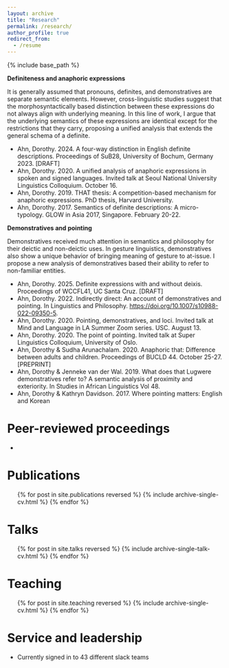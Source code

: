 ```yaml
---
layout: archive
title: "Research"
permalink: /research/
author_profile: true
redirect_from:
  - /resume
---
```


{% include base_path %}

**Definiteness and anaphoric expressions**

It is generally assumed that pronouns, definites, and demonstratives are separate semantic elements. However, cross-linguistic studies suggest that the morphosyntactically based distinction between these expressions do not always align with underlying meaning. In this line of work, I argue that the underlying semantics of these expressions are identical except for the restrictions that they carry, proposing a unified analysis that extends the general schema of a definite.

- Ahn, Dorothy. 2024. A four-way distinction in English definite descriptions. Proceedings of SuB28, University of Bochum, Germany 2023. [DRAFT]
- Ahn, Dorothy. 2020. A unified analysis of anaphoric expressions in spoken and signed languages. Invited talk at Seoul National University Linguistics Colloquium. October 16.
- Ahn, Dorothy. 2019. THAT thesis: A competition-based mechanism for anaphoric expressions. PhD thesis, Harvard University.
- Ahn, Dorothy. 2017. Semantics of definite descriptions: A micro-typology. GLOW in Asia 2017, Singapore. February 20-22.

**Demonstratives and pointing**

Demonstratives received much attention in semantics and philosophy for their deictic and non-deictic uses. In gesture linguistics, demonstratives also show a unique behavior of bringing meaning of gesture to at-issue. I propose a new analysis of demonstratives based their ability to refer to non-familiar entities.

- Ahn, Dorothy. 2025. Definite expressions with and without deixis. Proceedings of WCCFL41, UC Santa Cruz. [DRAFT]
- Ahn, Dorothy. 2022. Indirectly direct: An account of demonstratives and pointing. In Linguistics and Philosophy. https://doi.org/10.1007/s10988-022-09350-5.
- Ahn, Dorothy. 2020. Pointing, demonstratives, and loci. Invited talk at Mind and Language in LA Summer Zoom series. USC. August 13.
- Ahn, Dorothy. 2020. The point of pointing. Invited talk at Super Linguistics Colloquium, University of Oslo. 
- Ahn, Dorothy & Sudha Arunachalam. 2020. Anaphoric that: Difference between adults and children. Proceedings of BUCLD 44. October 25-27. [PREPRINT]
- Ahn, Dorothy & Jenneke van der Wal. 2019. What does that Lugwere demonstratives refer to? A semantic analysis of proximity and exteriority. In Studies in African Linguistics Vol 48.
- Ahn, Dorothy & Kathryn Davidson. 2017. Where pointing matters: English and Korean 

Peer-reviewed proceedings
======
* 

Publications
======
  <ul>{% for post in site.publications reversed %}
    {% include archive-single-cv.html %}
  {% endfor %}</ul>
  
Talks
======
  <ul>{% for post in site.talks reversed %}
    {% include archive-single-talk-cv.html  %}
  {% endfor %}</ul>
  
Teaching
======
  <ul>{% for post in site.teaching reversed %}
    {% include archive-single-cv.html %}
  {% endfor %}</ul>
  
Service and leadership
======
* Currently signed in to 43 different slack teams
